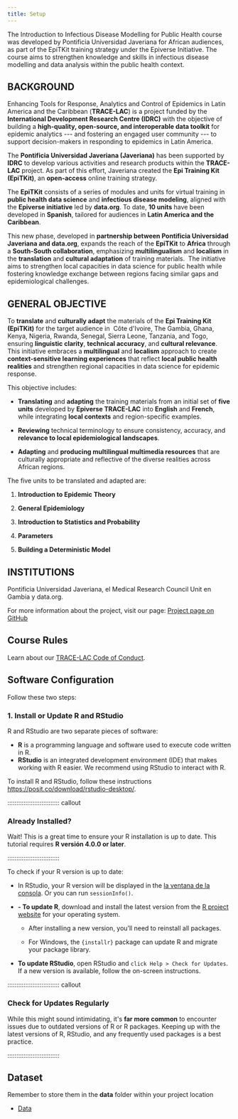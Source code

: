 ```yaml
---
title: Setup
---
```


The Introduction to Infectious Disease Modelling for Public Health course was developed by Pontificia Universidad Javeriana for African audiences, as part of the EpiTKit training strategy under the Epiverse Initiative. The course aims to strengthen knowledge and skills in infectious disease modelling and data analysis within the public health context.
 
## **BACKGROUND**

Enhancing Tools for Response, Analytics and Control of Epidemics in Latin America and the Caribbean (**TRACE-LAC**) is a project funded by the **International Development Research Centre (IDRC)** with the objective of building a **high-quality, open-source, and interoperable data toolkit** for epidemic analytics --- and fostering an engaged user community --- to support decision-makers in responding to epidemics in Latin America.

The **Pontificia Universidad Javeriana (Javeriana)** has been supported by **IDRC** to develop various activities and research products within the **TRACE-LAC** project. As part of this effort, Javeriana created the **Epi Training Kit (EpiTKit)**, an **open-access** online training strategy.

The **EpiTKit** consists of a series of modules and units for virtual training in **public health data science** and **infectious disease modeling**, aligned with the **Epiverse initiative** led by **data.org**. To date, **10 units** have been developed in **Spanish**, tailored for audiences in **Latin America and the Caribbean**.

This new phase, developed in **partnership between Pontificia Universidad Javeriana and data.org**, expands the reach of the **EpiTKit** to **Africa** through a **South-South collaboration**, emphasizing **multilingualism** and **localism** in the **translation** and **cultural adaptation** of training materials.  The initiative aims to strengthen local capacities in data science for public health while fostering knowledge exchange between regions facing similar gaps and epidemiological challenges.

## **GENERAL OBJECTIVE**

To **translate** and **culturally adapt** the materials of the **Epi Training Kit (EpiTKit)** for the target audience in  Côte d\'Ivoire, The Gambia, Ghana, Kenya, Nigeria, Rwanda, Senegal, Sierra Leone, Tanzania, and Togo, ensuring **linguistic clarity**, **technical accuracy**, and **cultural relevance**. This initiative embraces a **multilingual** and **localism** approach to create **context-sensitive learning experiences** that reflect **local public health realities** and strengthen regional capacities in data science for epidemic response.

This objective includes:

-   **Translating** and **adapting** the training materials from an initial set of **five units** developed by **Epiverse TRACE-LAC** into **English** and **French**, while integrating **local contexts** and region-specific examples.

-   **Reviewing** technical terminology to ensure consistency, accuracy, and **relevance to local epidemiological landscapes**.

-   **Adapting** and **producing multilingual multimedia resources** that are culturally appropriate and reflective of the diverse realities across African regions.

The five units to be translated and adapted are:

1.  **Introduction to Epidemic Theory**

2.  **General Epidemiology**

3.  **Introduction to Statistics and Probability**

4.  **Parameters**

5.  **Building a Deterministic Model**

## **INSTITUTIONS**

Pontificia Universidad Javeriana, el Medical Research Council Unit en Gambia y data.org.
  
For more information about the project, visit our page:
[Project page on GitHub](https://epiverse-trace.github.io/translation-epitkit/)


## Course Rules
Learn about our [TRACE-LAC Code of Conduct](https://drive.google.com/drive/u/0/folders/1_rvQDFcniVR3nKVWGDIhzR6Bk-5lgN8J).

## Software Configuration
 
Follow these two steps: 
 
### 1. Install or Update R and RStudio 
 
R and RStudio are two separate pieces of software: 
 
* **R**  is a programming language and software used to execute code written in R.
* **RStudio**  is an integrated development environment (IDE) that makes working with R easier. We recommend using RStudio to interact with R.

To install R and RStudio, follow these instructions <https://posit.co/download/rstudio-desktop/>.

::::::::::::::::::::::::::::: callout

### Already Installed? 
 
Wait! This is a great time to ensure your R installation is up to date.
This tutorial requires **R versión 4.0.0 or later**. 
 
:::::::::::::::::::::::::::::

To check if your R version is up to date: 
 
- In RStudio, your R version will be displayed in the
 [la ventana de la consola](https://docs.posit.co/ide/user/ide/guide/code/console.html). Or you can run  `sessionInfo()`.

- **- To update R**, download and install the latest version from the [R proiect website](https://cran.rstudio.com/) for your operating system. 
 
  - After installing a new version, you’ll need to reinstall all packages. 
  
  - For Windows, the `{installr}` package can update R and migrate your package library. 

- **To update RStudio**, open RStudio and `click Help > Check for Updates`. If a new version is available, follow the on-screen instructions.


::::::::::::::::::::::::::::: callout

### Check for Updates Regularly 
 
While this might sound intimidating, it's **far more common** to encounter issues due to outdated versions of R or R packages. Keeping up with the latest versions of R, RStudio, and any frequently used packages is a best practice.
 
:::::::::::::::::::::::::::::



## Dataset
 
Remember to store them in the **data** folder within your project location 
 
- [Data](https://raw.githubusercontent.com/epiverse-trace/translation-epitkit/refs/heads/main/data/sample_data.RDS) 
